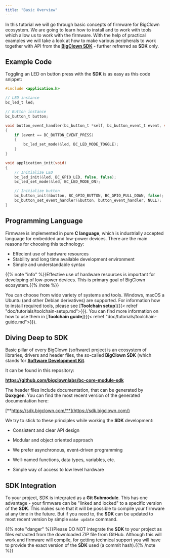 ```yaml
---
title: "Basic Overview"
---
```


In this tutorial we will go through basic concepts of firmware for BigClown ecosystem. We are going to learn how to install and to work with tools which allow us to work with the firmware. With the help of practical examples we will take a look at how to make various peripherals to work together with API from the [**BigClown SDK**](https://sdk.bigclown.com/) - further refrerred as **SDK** only.

## Example Code

Toggling an LED on button press with the **SDK** is as easy as this code snippet:

```c
#include <application.h>

// LED instance
bc_led_t led;

// Button instance
bc_button_t button;

void button_event_handler(bc_button_t *self, bc_button_event_t event, void *event_param)
{
    if (event == BC_BUTTON_EVENT_PRESS)
    {
        bc_led_set_mode(&led, BC_LED_MODE_TOGGLE);
    }
}

void application_init(void)
{
    // Initialize LED
    bc_led_init(&led, BC_GPIO_LED, false, false);
    bc_led_set_mode(&led, BC_LED_MODE_ON);

    // Initialize button
    bc_button_init(&button, BC_GPIO_BUTTON, BC_GPIO_PULL_DOWN, false);
    bc_button_set_event_handler(&button, button_event_handler, NULL);
}
```

## Programming Language

Firmware is implemented in pure **C language**, which is industrially accepted language for embedded and low-power devices. There are the main reasons for choosing this technology:

* Effecient use of hardware resources
* Stability and long time available development environment
* Simple and understandable syntax

{{% note "info" %}}Effective use of hardware resources is important for developing of low-power devices. This is primary goal of BigClown ecosystem.{{% /note %}}

You can choose from wide variety of systems and tools. Windows, macOS a Ubuntu (and other Debian derivatives) are supported. For information how to install required tools, please see [**Toolchain setup**]({{< relref "doc/tutorials/toolchain-setup.md">}}). You can find more information on how to use them in [**Toolchain guide**]({{< relref "doc/tutorials/toolchain-guide.md">}}).

## Diving Deep to SDK

Basic pillar of every BigClown (software) project is an ecosystem of libraries, drivers and header files, the so-called **BigClown SDK** (which stands for [**Software Development Kit**](https://en.wikipedia.org/wiki/Software_development_kit).

It can be found in this repository:

**https://github.com/bigclownlabs/bc-core-module-sdk**

The header files include documentation, that can be generated by **Doxygen**. You can find the most recent version of the generated documentation here:

[**https://sdk.bigclown.com/**](https://sdk.bigclown.com/)

We try to stick to these principles while working the **SDK** development:

* Consistent and clear API design

* Modular and object oriented approach

* We prefer asynchronous, event-driven programming

* Well-named functions, data types, variables, etc.

* Simple way of access to low level hardware

## SDK Integration

To your project, SDK is integrated as a **Git Submodule**. This has one advantage - your firmware can be "linked and locked" to a specific version of the **SDK**. This makes sure that it will be possible to compile your firmware at any time in the future. But if you need to, the **SDK** can be updated to most recent version by simple `make update` command.

{{% note "danger" %}}Please DO NOT integrate the **SDK** to your project as files extracted from the downloaded ZIP file from GitHub. Although this will work and firmware will compile, for getting technical support you will have to provide the exact version of the **SDK** used (a commit hash).{{% /note %}}
